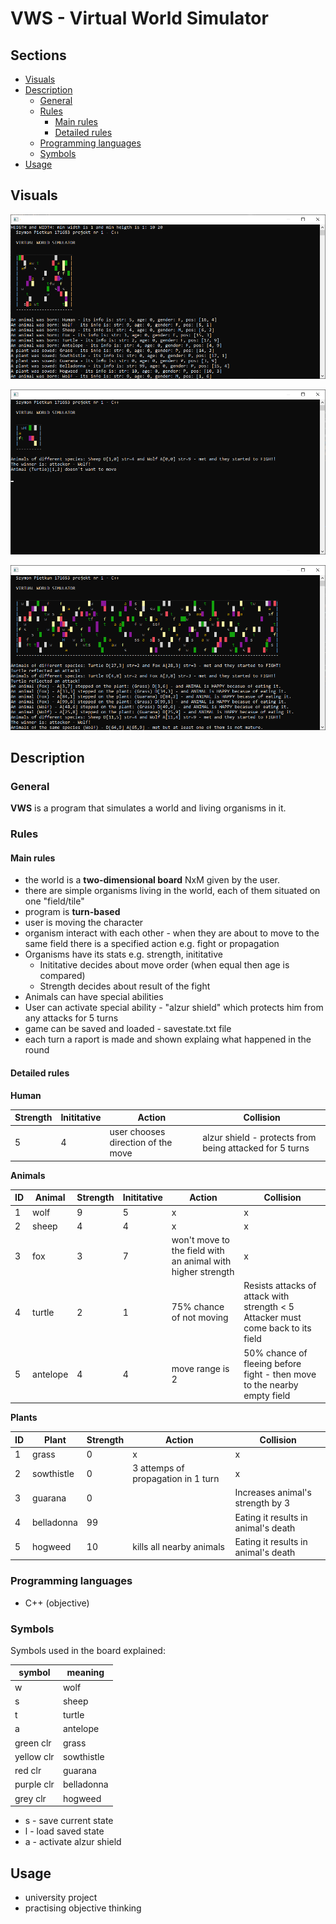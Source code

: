 
# VWS - Virtual World Simulator
## Sections

 - [Visuals](#visuals)
 - [Description](#description)
	 - [General](#general)
	 - [Rules](#rules)
		 - [Main rules](#main-rules)
		 - [Detailed rules](#detailed-rules)
	 - [Programming languages](#programming-languages)
	 - [Symbols](#symbols)
 - [Usage](#usage)
 
## Visuals

![Screenshot](docs/images/screen1.png)


![Screenshot](docs/images/screen3.png)


![Screenshot](docs/images/screen2.png)


## Description

### General

**VWS** is a program that simulates a world and living organisms in it.

### Rules

#### Main rules

 - the world is a **two-dimensional board** NxM given by the user. 
 - there are simple organisms living in the world, each of them situated on one "field/tile"
 - program is **turn-based**
 - user is moving the character
 - organism interact with each other - when they are about to move to the same field there is a specified action e.g. fight or propagation
 - Organisms have its stats e.g. strength, inititative
	 - Inititative decides about move order (when equal then age is compared)
	 - Strength decides about result of the fight
- Animals can have special abilities
- User can activate special ability - "alzur shield" which protects him from any attacks for 5 turns
- game can be saved and loaded - savestate.txt file
- each turn a raport is made and shown explaing what happened in the round

#### Detailed rules

**Human**

| Strength | Inititative | Action                             | Collision                                                |
|----------|-------------|------------------------------------|----------------------------------------------------------|
| 5        | 4           | user chooses direction of the move | alzur shield - protects from being  attacked for 5 turns |

**Animals**

| ID | Animal   | Strength | Inititative | Action                   | Collision                                                                        |
|----|----------|----------|-------------|-------------------------------------------------------------|----------------------------------------------------------------------------------|
| 1  | wolf     | 9        | 5           | x                                                           | x                                                                                |
| 2  | sheep    | 4        | 4           | x                                                           | x                                                                                |
| 3  | fox      | 3        | 7           | won't move to the field with an animal with higher strength | x                                                                                |
| 4  | turtle   | 2        | 1           | 75% chance of not moving | Resists attacks of attack with strength < 5 Attacker must come back to its field |
| 5  | antelope | 4        | 4           | move range is 2          | 50% chance of fleeing before fight - then move to the nearby empty field         |

**Plants**

| ID | Plant      | Strength | Action                             | Collision                           |
|----|------------|----------|------------------------------------|-------------------------------------|
| 1  | grass      | 0        | x                                  | x                                   |
| 2  | sowthistle | 0        | 3 attemps of propagation in 1 turn | x                                   |
| 3  | guarana    | 0        |                                    | Increases animal's strength by 3    |
| 4  | belladonna | 99       |                                    | Eating it results in animal's death |
| 5  | hogweed    | 10       | kills all nearby animals           | Eating it results in animal's death |

### Programming languages

 - C++ (objective)
 
### Symbols

Symbols used in the board explained:

| symbol     | meaning    |
|------------|------------|
| w          | wolf       |
| s          | sheep      |
| t          | turtle     |
| a          | antelope   |
| green clr  | grass      |
| yellow clr | sowthistle |
| red clr    | guarana    |
| purple clr | belladonna |
| grey clr   | hogweed    |

- s - save current state 
 - l - load saved state 
 - a - activate alzur shield

## Usage

 - university project
 - practising objective thinking
